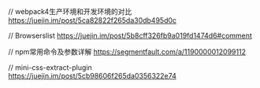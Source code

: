 // webpack4生产环境和开发环境的对比
https://juejin.im/post/5ca82822f265da30db495d0c

// Browserslist
https://juejin.im/post/5b8cff326fb9a019fd1474d6#comment

// npm常用命令及参数详解
https://segmentfault.com/a/1190000012099112

// mini-css-extract-plugin
https://juejin.im/post/5cb98606f265da0356322e74